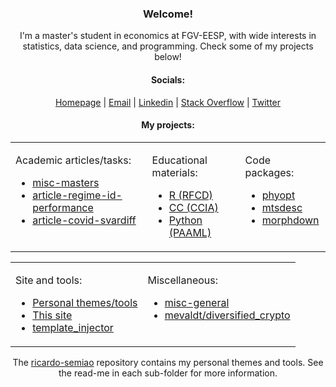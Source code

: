 <link rel="stylesheet" href="https://cdnjs.cloudflare.com/ajax/libs/font-awesome/5.15.3/css/all.min.css">

<h3 align="center">Welcome!</h3>

<p align="center">I'm a master's student in economics at FGV-EESP, with wide interests in statistics, data science, and programming. Check some of my projects below!</p>


<h4 align="center">Socials:</h4>
<p align="center">
    <a href="https://ricardo-semiao.github.io/"><i class="fas fa-globe"></i> Homepage</a> |
    <a href="mailto:ricardo.semiao@outlook.com"><i class="fas fa-envelope"></i> Email</a> |
    <a href="https://linkedin.com/in/ricardo-semiao"><i class="fab fa-linkedin"></i> Linkedin</a> |
    <a href="https://stackoverflow.com/users/13048728"><i class="fab fa-stack-overflow"></i> Stack Overflow</a> |
    <a href="https://twitter.com/ricardo_semiao"><i class="fab fa-twitter"></i> Twitter</a>
</p>


<h4 align="center">My projects:</h4>
<div align="center">
<table>
    <tr>
        <td valign="top">
            <p>Academic articles/tasks:</p>
            <ul>
                <li><a href="https://github.com/ricardo-semiao/misc-masters">misc-masters</a></li>
                <li><a href="https://github.com/ricardo-semiao/article-regime-id-performance">article-regime-id-performance</a></li>
                <li><a href="https://github.com/ricardo-semiao/article-covid-svardiff">article-covid-svardiff</a></li>
            </ul>
        </td>
        <td valign="top">
            <p>Educational materials:</p>
            <ul>
                <li><a href="https://ricardo-semiao.github.io/course-rfcd">R (RFCD)</a></li>
                <li><a href="https://ricardo-semiao.github.io/course-ccia">CC (CCIA)</a></li>
                <li><a href="https://ricardo-semiao.github.io/course-paaml">Python (PAAML)</a></li>
            </ul>
        </td>
        <td valign="top">
            <p>Code packages:</p>
            <ul>
                <li><a href="https://ricardo-semiao.github.io/phyopt">phyopt</a></li>
                <li><a href="https://ricardo-semiao.github.io/mtsdesc">mtsdesc</a></li>
                <li><a href="https://github.com/ricardo-semiao/morphdown">morphdown</a></li>
            </ul>
        </td>
    </tr>
</table>
</div>

<div align="center">
<table>
    <tr>
        <td valign="top">
            <p>Site and tools:</p>
            <ul>
                <li><a href="https://github.com/ricardo-semiao/ricardo-semiao/">Personal themes/tools</a></li>
                <li><a href="https://github.com/ricardo-semiao/ricardo-semiao.github.io/">This site</a></li>
                <li><a href="https://github.com/ricardo-semiao/ricardo-semiao/tree/main/packages/template_injector">template_injector</a></li>
            </ul>
        </td>
        <td valign="top">
            <p>Miscellaneous:</p>
            <ul>
                <li><a href="https://github.com/ricardo-semiao/misc-general">misc-general</a></li>
                <li><a href="https://github.com/mevaldt/diversified_crypto">mevaldt/diversified_crypto</a></li>
            </ul>
        </td>
    </tr>
</table>
</div>


<div align="center">
    <p>The <a href="https://github.com/ricardo-semiao/ricardo-semiao">ricardo-semiao</a> repository contains my personal themes and tools. See the read-me in each sub-folder for more information.</p>
</div>
